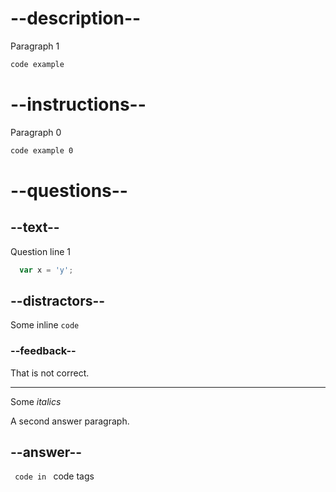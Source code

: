 # --description--

Paragraph 1

```html
code example
```

# --instructions--

Paragraph 0

```html
code example 0
```

# --questions--

## --text--

Question line 1

```js
  var x = 'y';
```

## --distractors--

Some inline `code`

### --feedback--

That is not correct.

---

Some *italics*

A second answer paragraph.

## --answer--

<code> code in </code> code tags

